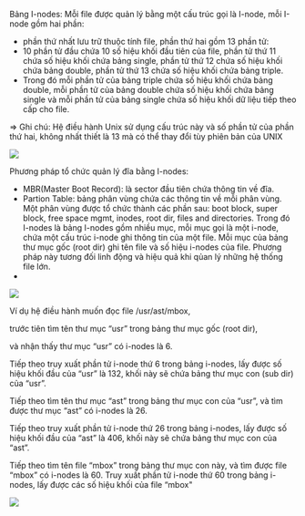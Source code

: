 Bảng I-nodes: Mỗi file được quản lý bằng một cấu trúc gọi là I-node, mỗi I-node gồm hai phần:
+ phần thứ nhất lưu trữ thuộc tính file, phần thứ hai gồm 13 phần tử: 
+ 10 phần tử đầu chứa 10 số hiệu khối đầu tiên của file, phần tử thứ 11 chứa số hiệu khối chứa bảng single, phần tử thứ 12 chứa số hiệu khối chứa bảng double, phần tử thứ 13 chứa số hiệu khối chứa bảng triple. 
+ Trong đó mỗi phần tử của bảng triple chứa số hiệu khối chứa bảng double, mỗi phần tử của bảng double chứa số hiệu khối chứa bảng single và mỗi phần tử của bảng single chứa số hiệu khối dữ liệu tiếp theo cấp cho file. 

=> Ghi chú: Hệ điều hành Unix sử dụng cấu trúc này và số phần tử của phần thứ hai, không nhất thiết là 13 mà có thể thay đổi tùy phiên bản của UNIX

![](https://img001.prntscr.com/file/img001/qgctFFE_TnuZjxZoEAJ6VQ.png)

Phương pháp tổ chức quản lý đĩa bằng I-nodes:

+ MBR(Master Boot Record): là sector đầu tiên chứa thông tin về đĩa. 
+ Partion Table: bảng phân vùng chứa các thông tin về mỗi phân vùng. Một phân vùng được tổ chức thành các phần sau: boot block, super block, free space mgmt, inodes, root dir, files and directories. Trong đó I-nodes là bảng I-nodes gồm nhiều mục, mỗi mục gọi là một i-node, chứa một cấu trúc i-node ghi thông tin của một file. Mỗi mục của bảng thư mục gốc (root dir) ghi tên file và số hiệu i-nodes của file. Phương pháp này tương đối linh động và hiệu quả khi qủan lý những hệ thống file lớn.
+ 
![](https://img001.prntscr.com/file/img001/ER2Kb8dzRWGXxEyZwFWZxQ.png)

Ví dụ hệ điều hành muốn đọc file /usr/ast/mbox, 

trước tiên tìm tên thư mục “usr” trong bảng thư mục gốc (root dir), 

và nhận thấy thư mục “usr” có i-nodes là 6. 

Tiếp theo truy xuất phần tử i-node thứ 6 trong bảng i-nodes, lấy được số hiệu khối đầu của “usr” là 132, khối này sẽ chứa bảng thư mục con (sub dir) của “usr”. 

Tiếp theo tìm tên thư mục “ast” trong bảng thư mục con của “usr”, và tìm được thư mục “ast” có i-nodes là 26. 

Tiếp theo truy xuất phần tử i-node thứ 26 trong bảng i-nodes, lấy được số hiệu khối đầu của “ast” là 406, khối này sẽ chứa bảng thư mục con của “ast”. 

Tiếp theo tìm tên file “mbox” trong bảng thư mục con này, và tìm được file “mbox” có i-nodes là 60. Truy xuất phần tử i-node thứ 60 trong bảng i-nodes, lấy được các số hiệu khối của file “mbox"

![](https://img001.prntscr.com/file/img001/R8hJlRenTzaFpVUbuXPbGg.png)
